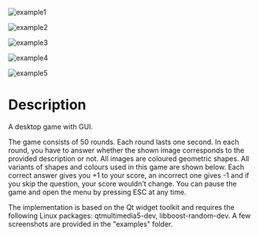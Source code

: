 ![example1](https://github.com/stbelousov/shapes-matching-game/assets/3650015/1e2d9e80-01b4-4341-a716-70ea2dbca8af)

![example2](https://github.com/stbelousov/shapes-matching-game/assets/3650015/81f082a8-4d05-4f1f-86a3-d6c88a09a8e3)

![example3](https://github.com/stbelousov/shapes-matching-game/assets/3650015/7fc92c83-5c4d-4872-973a-fa19fecb88eb)

![example4](https://github.com/stbelousov/shapes-matching-game/assets/3650015/b152107d-dc74-4b12-bc71-88dc5c170c3f)

![example5](https://github.com/stbelousov/shapes-matching-game/assets/3650015/46c2be00-c0f3-4a5e-870d-187b43e04f14)

# Description
A desktop game with GUI.

The game consists of 50 rounds. Each round lasts one second. In each round, you have to answer whether the shown image corresponds to the provided description or not. All images are coloured geometric shapes. All variants of shapes and colours used in this game are shown below. Each correct answer gives you +1 to your score, an incorrect one gives -1 and if you skip the question, your score wouldn't change. You can pause the game and open the menu by pressing ESC at any time.

The implementation is based on the Qt widget toolkit and requires the following Linux packages: qtmultimedia5-dev, libboost-random-dev. A few screenshots are provided in the "examples" folder.
